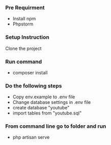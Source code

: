 ### Pre Requirment
- Install npm
- Phpstorm

### Setup Instruction
Clone the project

### Run command
- composer install

### Do the following steps
- Copy env.example to .env file
- Change database settings in .env file
- create database "youtube"
- import tables from "youtube.sql"

### From command line go to folder and run
- php artisan serve
